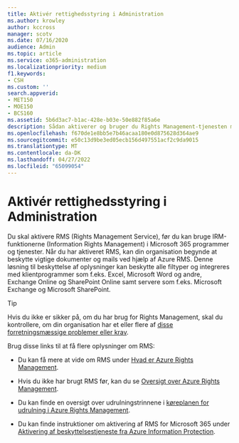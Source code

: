 ```yaml
---
title: Aktivér rettighedsstyring i Administration
ms.author: krowley
author: kccross
manager: scotv
ms.date: 07/16/2020
audience: Admin
ms.topic: article
ms.service: o365-administration
ms.localizationpriority: medium
f1.keywords:
- CSH
ms.custom: ''
search.appverid:
- MET150
- MOE150
- BCS160
ms.assetid: 5b6d3ac7-b1ac-428e-b03e-50e882f85a6e
description: Sådan aktiverer og bruger du Rights Management-tjenesten med Microsoft 365.
ms.openlocfilehash: f670de1e8bb5e7b46acaa180e0d875628d364ae9
ms.sourcegitcommit: e50c13d9be3ed05ecb156d497551acf2c9da9015
ms.translationtype: MT
ms.contentlocale: da-DK
ms.lasthandoff: 04/27/2022
ms.locfileid: "65099054"
---
```

# <a name="activate-rights-management-in-the-admin-center"></a>Aktivér rettighedsstyring i Administration

Du skal aktivere RMS (Rights Management Service), før du kan bruge IRM-funktionerne (Information Rights Management) i Microsoft 365 programmer og tjenester. Når du har aktiveret RMS, kan din organisation begynde at beskytte vigtige dokumenter og mails ved hjælp af Azure RMS. Denne løsning til beskyttelse af oplysninger kan beskytte alle filtyper og integreres med klientprogrammer som f.eks. Excel, Microsoft Word og andre, Exchange Online og SharePoint Online samt servere som f.eks. Microsoft Exchange og Microsoft SharePoint.
  
> [!TIP]
> Hvis du ikke er sikker på, om du har brug for Rights Management, skal du kontrollere, om din organisation har et eller flere af [disse forretningsmæssige problemer eller krav](/azure/information-protection/what-is-azure-rms#business-problems-solved-by-azure-rights-management). 
  
Brug disse links til at få flere oplysninger om RMS:
  
- Du kan få mere at vide om RMS under [Hvad er Azure Rights Management](/rights-management/understand-explore/what-is-azure-rms).

- Hvis du ikke har brugt RMS før, kan du se [Oversigt over Azure Rights Management](/rights-management/understand-explore/azure-rights-management).

- Du kan finde en oversigt over udrulningstrinnene i [køreplanen for udrulning i Azure Rights Management](/rights-management/plan-design/deployment-roadmap).

- Du kan finde instruktioner om aktivering af RMS for Microsoft 365 under [Aktivering af beskyttelsestjeneste fra Azure Information Protection](/azure/information-protection/activate-service).